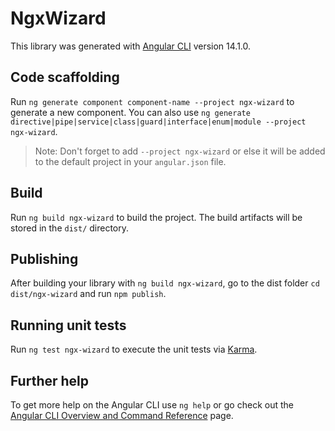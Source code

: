 # NgxWizard

This library was generated with [Angular CLI](https://github.com/angular/angular-cli) version 14.1.0.

## Code scaffolding

Run `ng generate component component-name --project ngx-wizard` to generate a new component. You can also use `ng generate directive|pipe|service|class|guard|interface|enum|module --project ngx-wizard`.
> Note: Don't forget to add `--project ngx-wizard` or else it will be added to the default project in your `angular.json` file. 

## Build

Run `ng build ngx-wizard` to build the project. The build artifacts will be stored in the `dist/` directory.

## Publishing

After building your library with `ng build ngx-wizard`, go to the dist folder `cd dist/ngx-wizard` and run `npm publish`.

## Running unit tests

Run `ng test ngx-wizard` to execute the unit tests via [Karma](https://karma-runner.github.io).

## Further help

To get more help on the Angular CLI use `ng help` or go check out the [Angular CLI Overview and Command Reference](https://angular.io/cli) page.
